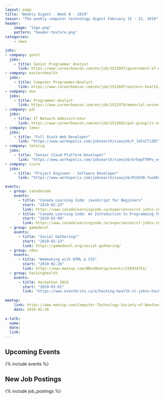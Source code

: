 ```yaml
---
layout: page
title: "Weekly Digest - Week 8 - 2019"
teaser: "The weekly computer technology digest February 15 - 21, 2019"
header:
    image: "logo.png"
    pattern: "header-texture.png"
categories:
    - news

jobs:
- company: govnl
  jobs:
    - title: Senior Programmer Analyst
      link: https://www.careerbeacon.com/en/job/1522087/government-of-newfoundland-and-labrador/senior-programmer-analyst/st-john-s
- company: easternhealth
  jobs:
    - title: Computer Programmer/Analyst
      link: https://www.careerbeacon.com/en/job/1522687/eastern-health/computer-programmer-analyst-4-positions/st-john-s
- company: mun
  jobs:
    - title: Programmer Analyst
      link: https://www.careerbeacon.com/en/job/1522979/memorial-university-of-newfoundland/programmer-analyst/st-john-s
- company: pal
  jobs:
    - title: IT Network Administrator
      link: https://www.careerbeacon.com/en/job/1522662/pal-group/it-network-administrator/st-john-s
- company: lemur
  jobs:
    - title: "Full Stack Web Developer"
      link: "https://www.workopolis.com/jobsearch/viewjob/F_1GFxCTiZBfTjZlMRBTWSLPCYq9jeiUGeeHyzp7ZhXaOkRtgHAAgw"
- company: totaliq
  jobs:
    - title: "Senior Cloud Platform Developer"
      link: "https://www.workopolis.com/jobsearch/viewjob/GrEqwTTHPo_o4vAGYu5o7ZYoXQsMUcjTSrpcaPuGaFRzpzznpj-cBQ"
- company: ccore
  jobs:
    - title: "Project Engineer - Software Developer"
      link: "https://www.workopolis.com/jobsearch/viewjob/0tUkVD-7uo4Eodl8xHoj2dL4lAa0PLQjb3JbPjgKOWYObAmJUe6w2A"

events:
  - group: canadacode
    events:
      - title: "Canada Learning Code: JavaScript for Beginners"
        start: "2019-02-23"
        link: https://www.canadalearningcode.ca/experiences/st-johns-chapter-ladies-learning-code-javascript-for-beginners-an-introduction-to-the-fundamentals-of-web-programming/
      - title: "Canada Learning Code: An Introduction to Programming for the Classroom"
        start: "2019-03-09"
        link: https://www.canadalearningcode.ca/experiences/st-johns-chapter-teachers-learning-code-an-introduction-to-programming-for-the-classroom/
  - group: gamedevnl
    events:
      - title: "Social Gathering!"
        start: "2019-02-23"
        link: https://gamedevnl.org/social-gathering/
  - group: ndev
    events:
      - title: "Webmaking with HTML & CSS"
        start: "2019-02-26"
        link: https://www.meetup.com/NDevMeetup/events/258934761/
  - group: hackinghealth
    events:
      - title: Hackathon 2019
        start: "2019-03-01"
        link: "https://www.eventbrite.ca/e/hacking-health-st-johns-hackathon-2019-tickets-55895711578"
 
meetup:
    link: https://www.meetup.com/Computer-Technology-Society-of-Newfoundland-and-Labrador/events/rpdzmpyzdblc/
    date: 2019-02-28
  
x-talk:
  name:
  date: 
  link: 
---
```


## Upcoming Events
{% include events %}

## New Job Postings
{% include job_postings %}
